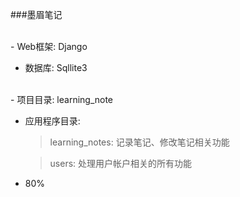 ###墨眉笔记

<br>
- Web框架: Django

- 数据库: Sqllite3

<br>
- 项目目录: learning_note

- 应用程序目录:

  > learning_notes: 记录笔记、修改笔记相关功能

  > users: 处理用户帐户相关的所有功能

- 80%
